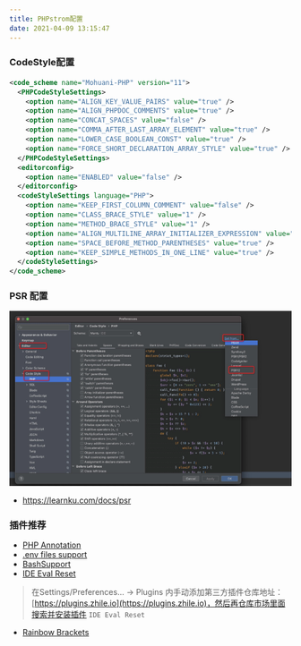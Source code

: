 ```yaml
---
title: PHPstrom配置
date: 2021-04-09 13:15:47
---
```


### CodeStyle配置
```xml
<code_scheme name="Mohuani-PHP" version="11">
  <PHPCodeStyleSettings>
    <option name="ALIGN_KEY_VALUE_PAIRS" value="true" />
    <option name="ALIGN_PHPDOC_COMMENTS" value="true" />
    <option name="CONCAT_SPACES" value="false" />
    <option name="COMMA_AFTER_LAST_ARRAY_ELEMENT" value="true" />
    <option name="LOWER_CASE_BOOLEAN_CONST" value="true" />
    <option name="FORCE_SHORT_DECLARATION_ARRAY_STYLE" value="true" />
  </PHPCodeStyleSettings>
  <editorconfig>
    <option name="ENABLED" value="false" />
  </editorconfig>
  <codeStyleSettings language="PHP">
    <option name="KEEP_FIRST_COLUMN_COMMENT" value="false" />
    <option name="CLASS_BRACE_STYLE" value="1" />
    <option name="METHOD_BRACE_STYLE" value="1" />
    <option name="ALIGN_MULTILINE_ARRAY_INITIALIZER_EXPRESSION" value="true" />
    <option name="SPACE_BEFORE_METHOD_PARENTHESES" value="true" />
    <option name="KEEP_SIMPLE_METHODS_IN_ONE_LINE" value="true" />
  </codeStyleSettings>
</code_scheme>

```


###  PSR 配置
![114130537-5bf38580-9933-11eb-91fb-4c3f6627bf93](../images/114130537-5bf38580-9933-11eb-91fb-4c3f6627bf93.png)

- https://learnku.com/docs/psr

### 插件推荐

- [PHP Annotation](https://plugins.jetbrains.com/plugin/7320-php-annotations)
- [.env files support](https://plugins.jetbrains.com/plugin/9525--env-files-support)
- [BashSupport](https://plugins.jetbrains.com/plugin/4230-bashsupport)
- [IDE Eval Reset](https://plugins.zhile.io)
> 在Settings/Preferences... -> Plugins 内手动添加第三方插件仓库地址：[https://plugins.zhile.io](https://plugins.zhile.io)，然后再仓库市场里面搜索并安装插件 `IDE Eval Reset`

- [Rainbow Brackets](https://plugins.jetbrains.com/plugin/10080-rainbow-brackets)
